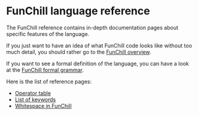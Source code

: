 # FunChill language reference

The FunChill reference contains in-depth documentation pages about specific features of the language.

If you just want to have an idea of what FunChill code looks like without too much detail, you should rather go to the [FunChill overview](../introduction.md#overview-of-features).

If you want to see a formal definition of the language, you can have a look at the [FunChill formal grammar](./grammar.md).

Here is the list of reference pages:

- [Operator table](./operator_table.md)
- [List of keywords](./keywords.md)
- [Whitespace in FunChill](./whitespace.md)
